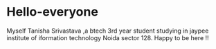 # Hello-everyone
Myself Tanisha Srivastava ,a btech 3rd year student studying in jaypee institute of iformation technology Noida sector 128. Happy to be here !!
